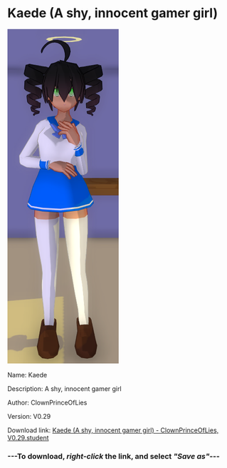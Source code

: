 # Kaede (A shy, innocent gamer girl)

<img src = "https://raw.githubusercontent.com/Arbiter1223/Daigaku-Gurashi-Custom-Students/master/Students/Files/Kaede%20(A%20shy%2C%20innocent%20gamer%20girl).png">

Name: Kaede

Description: A shy, innocent gamer girl

Author: ClownPrinceOfLies

Version: V0.29

Download link: <a href="https://raw.githubusercontent.com/Arbiter1223/Daigaku-Gurashi-Custom-Students/master/Students/Files/Kaede%20(A%20shy%2C%20innocent%20gamer%20girl)%20-%20ClownPrinceOfLies%2C%20V0.29.student">Kaede (A shy, innocent gamer girl) - ClownPrinceOfLies, V0.29.student</a>

### ---**To download, _right-click_ the link, and select _"Save as"_**---
